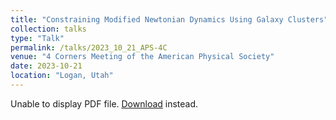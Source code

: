 ```yaml
---
title: "Constraining Modified Newtonian Dynamics Using Galaxy Clusters"
collection: talks
type: "Talk"
permalink: /talks/2023_10_21_APS-4C
venue: "4 Corners Meeting of the American Physical Society"
date: 2023-10-21
location: "Logan, Utah"
---
```


<body>
    <object data="../files/4C-APS-Presentation.pdf" type="application/pdf" width="100%" height="500px">
      <p>Unable to display PDF file. <a href="../files/4C-APS-Presentation.pdf">Download</a> instead.</p>
    </object>
</body>

